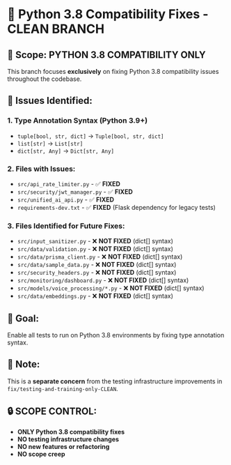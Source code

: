 # 🐍 Python 3.8 Compatibility Fixes - CLEAN BRANCH

## 🎯 **Scope: PYTHON 3.8 COMPATIBILITY ONLY**

This branch focuses **exclusively** on fixing Python 3.8 compatibility issues throughout the codebase.

## 🚨 **Issues Identified:**

### **1. Type Annotation Syntax (Python 3.9+)**
- `tuple[bool, str, dict]` → `Tuple[bool, str, dict]`
- `list[str]` → `List[str]`
- `dict[str, Any]` → `Dict[str, Any]`

### **2. Files with Issues:**
- `src/api_rate_limiter.py` - ✅ **FIXED**
- `src/security/jwt_manager.py` - ✅ **FIXED**  
- `src/unified_ai_api.py` - ✅ **FIXED**
- `requirements-dev.txt` - ✅ **FIXED** (Flask dependency for legacy tests)

### **3. Files Identified for Future Fixes:**
- `src/input_sanitizer.py` - ❌ **NOT FIXED** (dict[] syntax)
- `src/data/validation.py` - ❌ **NOT FIXED** (dict[] syntax)
- `src/data/prisma_client.py` - ❌ **NOT FIXED** (dict[] syntax)
- `src/data/sample_data.py` - ❌ **NOT FIXED** (dict[] syntax)
- `src/security_headers.py` - ❌ **NOT FIXED** (dict[] syntax)
- `src/monitoring/dashboard.py` - ❌ **NOT FIXED** (dict[] syntax)
- `src/models/voice_processing/*.py` - ❌ **NOT FIXED** (dict[] syntax)
- `src/data/embeddings.py` - ❌ **NOT FIXED** (dict[] syntax)

## 🎯 **Goal:**
Enable all tests to run on Python 3.8 environments by fixing type annotation syntax.

## 📝 **Note:**
This is a **separate concern** from the testing infrastructure improvements in `fix/testing-and-training-only-CLEAN`.

## 🔒 **SCOPE CONTROL:**
- **ONLY Python 3.8 compatibility fixes**
- **NO testing infrastructure changes**
- **NO new features or refactoring**
- **NO scope creep**
